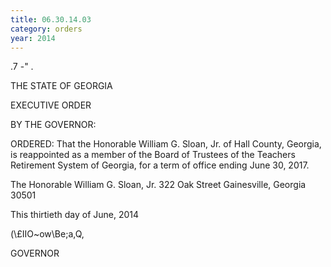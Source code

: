```yaml
---
title: 06.30.14.03
category: orders
year: 2014
---
```

.7 -" .

   

THE STATE OF GEORGIA

EXECUTIVE ORDER

BY THE GOVERNOR:

ORDERED: That the Honorable William G. Sloan, Jr. of Hall County, Georgia,
is reappointed as a member of the Board of Trustees of the
Teachers Retirement System of Georgia, for a term of office ending
June 30, 2017.

The Honorable William G. Sloan, Jr.
322 Oak Street
Gainesville, Georgia 30501

This thirtieth day of June, 2014

\(\£IIO~ow\Be;a,Q,

GOVERNOR

